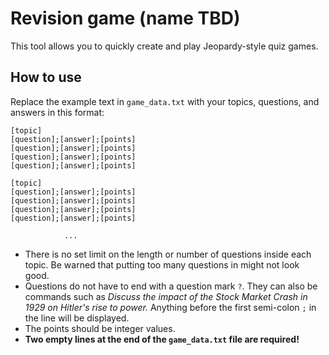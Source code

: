 # Revision game (name TBD)

This tool allows you to quickly create and play Jeopardy-style quiz games.

## How to use

Replace the example text in `game_data.txt` with your topics, questions, and answers in this format:

```
[topic]
[question];[answer];[points]
[question];[answer];[points]
[question];[answer];[points]
[question];[answer];[points]

[topic]
[question];[answer];[points]
[question];[answer];[points]
[question];[answer];[points]
[question];[answer];[points]

            ...
```

- There is no set limit on the length or number of questions inside each topic. Be warned that putting too many questions in might not look good.
- Questions do not have to end with a question mark `?`. They can also be commands such as *Discuss the impact of the Stock Market Crash in 1929 on Hitler's rise to power.* Anything before the first semi-colon `;` in the line will be displayed.
- The points should be integer values.
- **Two empty lines at the end of the `game_data.txt` file are required!**
